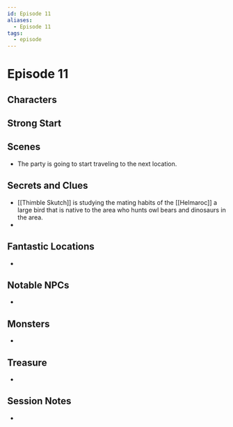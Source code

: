 ```yaml
---
id: Episode 11
aliases:
  - Episode 11
tags:
  - episode
---
```


# Episode 11

## Characters

## Strong Start


## Scenes

- The party is going to start traveling to the next location.

## Secrets and Clues

- [[Thimble Skutch]] is studying the mating habits of the  [[Helmaroc]] a large bird that is native to the area who hunts owl bears and dinosaurs in the area.
- 


## Fantastic Locations

- 

## Notable NPCs

- 

## Monsters

- 

## Treasure

- 

## Session Notes

-
